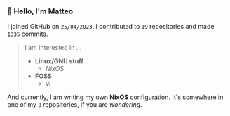 ### 👋 Hello, I'm Matteo

I joined GitHub on `25/04/2023`.
I contributed to `19` repositories and made `1335` commits.

> I am interested in ...
> 
> - **Linux/GNU stuff**
>     - *NixOS*
> - **FOSS**
>   - *vi*

And currently, I am writing my own **NixOS** configuration. It's somewhere in one of my `8` repositories, if you are *wondering*.
